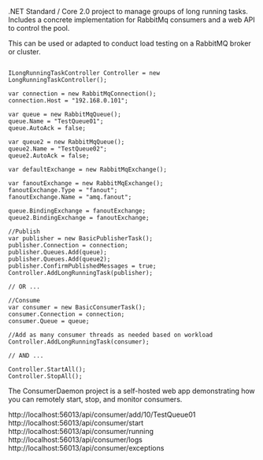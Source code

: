 .NET Standard / Core 2.0 project to manage groups of long running tasks. Includes a concrete implementation for RabbitMq consumers and a web API to control the pool.  

This can be used or adapted to conduct load testing on a RabbitMQ broker or cluster.  


```

ILongRunningTaskController Controller = new LongRunningTaskController();

var connection = new RabbitMqConnection();
connection.Host = "192.168.0.101";
            
var queue = new RabbitMqQueue();
queue.Name = "TestQueue01";
queue.AutoAck = false;

var queue2 = new RabbitMqQueue();
queue2.Name = "TestQueue02";
queue2.AutoAck = false;

var defaultExchange = new RabbitMqExchange();

var fanoutExchange = new RabbitMqExchange();
fanoutExchange.Type = "fanout";
fanoutExchange.Name = "amq.fanout";

queue.BindingExchange = fanoutExchange;
queue2.BindingExchange = fanoutExchange;
	
//Publish 
var publisher = new BasicPublisherTask();
publisher.Connection = connection;
publisher.Queues.Add(queue);
publisher.Queues.Add(queue2);
publisher.ConfirmPublishedMessages = true;
Controller.AddLongRunningTask(publisher);

// OR ...

//Consume
var consumer = new BasicConsumerTask();
consumer.Connection = connection;
consumer.Queue = queue;

//Add as many consumer threads as needed based on workload
Controller.AddLongRunningTask(consumer);

// AND ...

Controller.StartAll();
Controller.StopAll();					

```

The ConsumerDaemon project is a self-hosted web app demonstrating how you can remotely start, stop, and monitor consumers.

http://localhost:56013/api/consumer/add/10/TestQueue01
http://localhost:56013/api/consumer/start
http://localhost:56013/api/consumer/running
http://localhost:56013/api/consumer/logs
http://localhost:56013/api/consumer/exceptions


